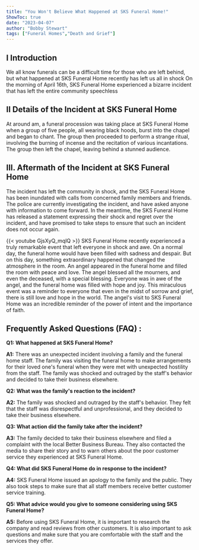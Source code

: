 ```yaml
---
title: "You Won't Believe What Happened at SKS Funeral Home!"
ShowToc: true 
date: "2023-04-07"
author: "Bobby Stewart" 
tags: ["Funeral Homes","Death and Grief"]
---
```

## I Introduction

We all know funerals can be a difficult time for those who are left behind, but what happened at SKS Funeral Home recently has left us all in shock On the morning of April 16th, SKS Funeral Home experienced a bizarre incident that has left the entire community speechless 

## II Details of the Incident at SKS Funeral Home

At around am, a funeral procession was taking place at SKS Funeral Home when a group of five people, all wearing black hoods, burst into the chapel and began to chant. The group then proceeded to perform a strange ritual, involving the burning of incense and the recitation of various incantations. The group then left the chapel, leaving behind a stunned audience. 

## III. Aftermath of the Incident at SKS Funeral Home

The incident has left the community in shock, and the SKS Funeral Home has been inundated with calls from concerned family members and friends. The police are currently investigating the incident, and have asked anyone with information to come forward. In the meantime, the SKS Funeral Home has released a statement expressing their shock and regret over the incident, and have promised to take steps to ensure that such an incident does not occur again.

{{< youtube GjsXyQ_mqlQ >}} 
SKS Funeral Home recently experienced a truly remarkable event that left everyone in shock and awe. On a normal day, the funeral home would have been filled with sadness and despair. But on this day, something extraordinary happened that changed the atmosphere in the room. An angel appeared in the funeral home and filled the room with peace and love. The angel blessed all the mourners, and even the deceased, with a special blessing. Everyone was in awe of the angel, and the funeral home was filled with hope and joy. This miraculous event was a reminder to everyone that even in the midst of sorrow and grief, there is still love and hope in the world. The angel's visit to SKS Funeral Home was an incredible reminder of the power of intent and the importance of faith.

## Frequently Asked Questions (FAQ) :
**Q1: What happened at SKS Funeral Home?**

**A1:** There was an unexpected incident involving a family and the funeral home staff. The family was visiting the funeral home to make arrangements for their loved one's funeral when they were met with unexpected hostility from the staff. The family was shocked and outraged by the staff's behavior and decided to take their business elsewhere.

**Q2: What was the family's reaction to the incident?**

**A2:** The family was shocked and outraged by the staff's behavior. They felt that the staff was disrespectful and unprofessional, and they decided to take their business elsewhere.

**Q3: What action did the family take after the incident?**

**A3:** The family decided to take their business elsewhere and filed a complaint with the local Better Business Bureau. They also contacted the media to share their story and to warn others about the poor customer service they experienced at SKS Funeral Home.

**Q4: What did SKS Funeral Home do in response to the incident?**

**A4:** SKS Funeral Home issued an apology to the family and the public. They also took steps to make sure that all staff members receive better customer service training.

**Q5: What advice would you give to someone considering using SKS Funeral Home?**

**A5:** Before using SKS Funeral Home, it is important to research the company and read reviews from other customers. It is also important to ask questions and make sure that you are comfortable with the staff and the services they offer.



